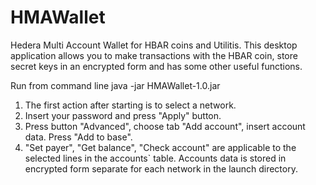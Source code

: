 # HMAWallet
Hedera Multi Account Wallet for HBAR coins and Utilitis.
This desktop application allows you to make transactions with the HBAR coin, store secret keys in an encrypted form and has some other useful functions.

Run from command line
java -jar HMAWallet-1.0.jar

1. The first action after starting is to select a network.
2. Insert your password and press "Apply" button.
3. Press  button "Advanced", choose tab "Add account", insert account data. Press "Add to base".
4. "Set payer", "Get balance", "Check account" are applicable to the selected lines in the accounts` table.
Accounts data is stored in encrypted form separate for each network in the launch directory.
